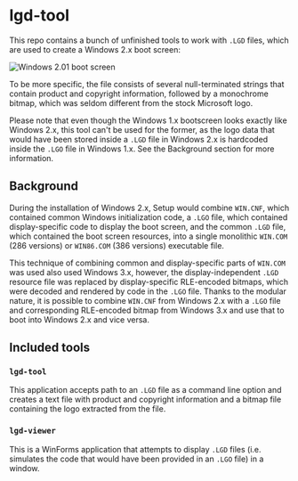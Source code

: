 # lgd-tool
This repo contains a bunch of unfinished tools to work with `.LGD` files, which are used to create a Windows 2.x boot screen:

![Windows 2.01 boot screen](https://betawiki.net/images/2/28/2.01-Splash.png)

To be more specific, the file consists of several null-terminated strings that contain product and copyright information, followed by a monochrome bitmap, which was seldom different from the stock Microsoft logo.

Please note that even though the Windows 1.x bootscreen looks exactly like Windows 2.x, this tool can't be used for the former, as the logo data that would have been stored inside a `.LGD` file in Windows 2.x is hardcoded inside the `.LGO` file in Windows 1.x. See the Background section for more information.

## Background
During the installation of Windows 2.x, Setup would combine `WIN.CNF`, which contained common Windows initialization code, a `.LGO` file, which contained display-specific code to display the boot screen, and the common `.LGD` file, which contained the boot screen resources, into a single monolithic `WIN.COM` (286 versions) or `WIN86.COM` (386 versions) executable file. 

This technique of combining common and display-specific parts of `WIN.COM` was used also used Windows 3.x, however, the display-independent `.LGD` resource file was replaced by display-specific RLE-encoded bitmaps, which were decoded and rendered by code in the `.LGO` file. Thanks to the modular nature, it is possible to combine `WIN.CNF` from Windows 2.x with a `.LGO` file and corresponding RLE-encoded bitmap from Windows 3.x and use that to boot into Windows 2.x and vice versa.

## Included tools
### `lgd-tool`
This application accepts path to an `.LGD` file as a command line option and creates a text file with product and copyright information and a bitmap file containing the logo extracted from the file.

### `lgd-viewer`
This is a WinForms application that attempts to display `.LGD` files (i.e. simulates the code that would have been provided in an `.LGO` file) in a window.
